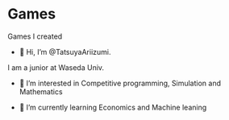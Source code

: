# Games
Games I created

- 👋 Hi, I’m @TatsuyaAriizumi.

I am a junior at Waseda Univ.

- 👀 I’m interested in Competitive programming, Simulation and Mathematics

- 🌱 I’m currently learning Economics and Machine leaning
